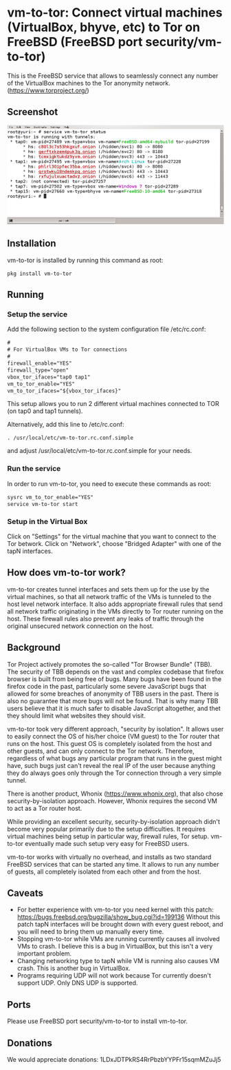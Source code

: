# vm-to-tor: Connect virtual machines (VirtualBox, bhyve, etc) to Tor on FreeBSD (FreeBSD port security/vm-to-tor)

This is the FreeBSD service that allows to seamlessly connect any number of the VirtualBox machines to the Tor anonymity network. (https://www.torproject.org/)

## Screenshot

![Alt text](https://raw.githubusercontent.com/yurivict/vm-to-tor/master/screenshot.png "Running with several VMs")

## Installation

vm-to-tor is installed by running this command as root:
```shell
pkg install vm-to-tor
```

## Running

### Setup the service

Add the following section to the system configuration file /etc/rc.conf:<br/>
```shell
#
# For VirtualBox VMs to Tor connections
#
firewall_enable="YES"
firewall_type="open"
vbox_tor_ifaces="tap0 tap1"
vm_to_tor_enable="YES"
vm_to_tor_ifaces="${vbox_tor_ifaces}"
```

This setup allows you to run 2 different virtual machines connected to TOR (on tap0 and tap1 tunnels).

Alternatively, add this line to /etc/rc.conf:<br/>
```shell
. /usr/local/etc/vm-to-tor.rc.conf.simple
```
and adjust /usr/local/etc/vm-to-tor.rc.conf.simple for your needs.

### Run the service

In order to run vm-to-tor, you need to execute these commands as root:
```shell
sysrc vm_to_tor_enable="YES"
service vm-to-tor start
```

### Setup in the Virtual Box

Click on "Settings" for the virtual machine that you want to connect to the Tor betwork.
Click on "Network", choose "Bridged Adapter" with one of the tapN interfaces.

## How does vm-to-tor work?

vm-to-tor creates tunnel interfaces and sets them up for the use by the virtual machines, so that all network traffic of the VMs is tunneled to the host level network interface. It also adds appropriate firewall rules that send all network traffic originating in the VMs directly to Tor router running on the host. These firewall rules also prevent any leaks of traffic through the original unsecured network connection on the host.

## Background

Tor Project actively promotes the so-called "Tor Browser Bundle" (TBB). The security of TBB depends on the vast and complex codebase that firefox browser is built from being free of bugs. Many bugs have been found in the firefox code in the past, particularly some severe JavaScript bugs that allowed for some breaches of anonymity of TBB users in the past. There is also no guarantee that more bugs will not be found. That is why many TBB users believe that it is much safer to disable JavaScript altogether, and thet they should limit what websites they should visit.

vm-to-tor took very different approach, "security by isolation". It allows user to easily connect the OS of his/her choice (VM guest) to the Tor router that runs on the host. This guest OS is completely isolated from the host and other guests, and can only connect to the Tor network. Therefore, regardless of what bugs any particular program that runs in the guest might have, such bugs just can't reveal the real IP of the user because anything they do always goes only through the Tor connection through a very simple tunnel.

There is another product, Whonix (https://www.whonix.org), that also chose security-by-isolation approach. However, Whonix requires the second VM to act as a Tor router host.

While providing an excellent security, security-by-isolation approach didn't become very popular primarily due to the setup difficulties. It requires virtual machines being setup in particular way, firewall rules, Tor setup. vm-to-tor eventually made such setup very easy for FreeBSD users.

vm-to-tor works with virtually no overhead, and installs as two standard FreeBSD services that can be started any time. It allows to run any number of guests, all completely isolated from each other and from the host.

## Caveats

* For better experience with vm-to-tor you need kernel with this patch: https://bugs.freebsd.org/bugzilla/show_bug.cgi?id=199136 Without this patch tapN interfaces will be brought down with every guest reboot, and you will need to bring them up manually every time.
* Stopping vm-to-tor while VMs are running currently causes all involved VMs to crash. I believe this is a bug in VirtualBox, but this isn't a very important problem.
* Changing networking type to tapN while VM is running also causes VM crash. This is another bug in VirtualBox.
* Programs requiring UDP will not work because Tor currently doesn't support UDP. Only DNS UDP is supported.

## Ports

Please use FreeBSD port security/vm-to-tor to install vm-to-tor.

## Donations

We would appreciate donations: 1LDxJDTPkRS4RrPbzbYYPFr15sqmMZuJj5

